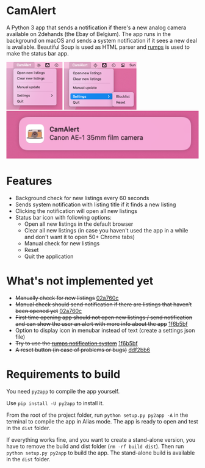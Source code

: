 # CamAlert
A Python 3 app that sends a notification if there's a new analog camera available on 2dehands (the Ebay of Belgium).
The app runs in the background on macOS and sends a system notification if it sees a new deal is available.
Beautiful Soup is used as HTML parser and [rumps](https://github.com/jaredks/rumps) is used to make the status bar app.

<div align="left">
    <img src="media/Screenshot menu bar1.png" height="125"/>
    <img src="media/Screenshot menu bar2.png" height="125"/>
    <img src="media/Screenshot notification.png" height="125"/>
</div>

# Features
- Background check for new listings every 60 seconds
- Sends system notification with listing title if it finds a new listing
- Clicking the notification will open all new listings
- Status bar icon with following options:
  - Open all new listings in the default browser
  - Clear all new listings (in case you haven't used the app in a while and don't want it to open 50+ Chrome tabs)
  - Manual check for new listings
  - Reset
  - Quit the application

# What's not implemented yet
- ~~Manually check for new listings~~ [02a760c](https://github.com/MrBananaPants/CamAlert/commit/02a760c6cb26211a4b548f1a266e51d88d1e7157)
- ~~Manual check should send notification if there are listings that haven’t been opened yet~~ [02a760c](https://github.com/MrBananaPants/CamAlert/commit/02a760c6cb26211a4b548f1a266e51d88d1e7157)
- ~~First time opening app should not open new listings / send notification and can show the user an alert with more info about the app~~ [1f6b5bf](https://github.com/MrBananaPants/CamAlert/commit/1f6b5bf89a52b68d4af816b65a2229547c36989a)
- Option to display icon in menubar instead of text (create a settings json file)
- ~~Try to use the [rumps notification system](https://rumps.readthedocs.io/en/latest/notification.html)~~ [1f6b5bf](https://github.com/MrBananaPants/CamAlert/commit/1f6b5bf89a52b68d4af816b65a2229547c36989a)
- ~~A reset button (in case of problems or bugs)~~ [ddf2bb6](https://github.com/MrBananaPants/CamAlert/commit/ddf2bb6baadc0fd68a957f28067bc1f3ae329480)

# Requirements to build
You need `py2app` to compile the app yourself.

Use `pip install -U py2app` to install it.

From the root of the project folder, run `python setup.py py2app -A` in the terminal to compile the app in Alias mode. The app is ready to open and test in the `dist` folder.

If everything works fine, and you want to create a stand-alone version, you have to remove the build and dist folder (`rm -rf build dist`). Then run `python setup.py py2app` to build the app. The stand-alone build is available in the `dist` folder.
